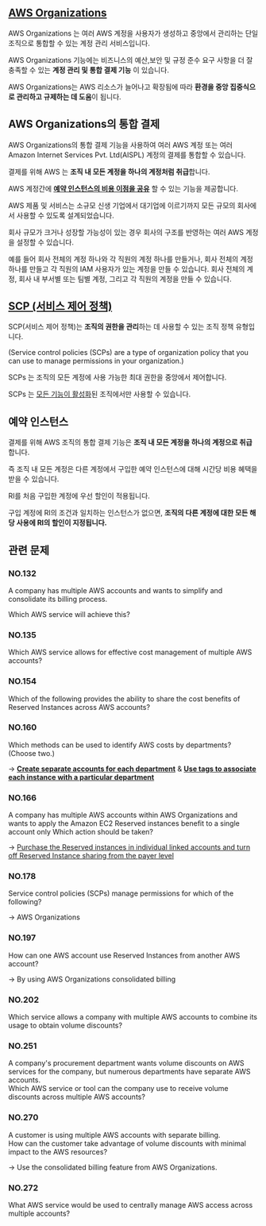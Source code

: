 ## [AWS Organizations](https://docs.aws.amazon.com/ko_kr/organizations/latest/userguide/orgs_introduction.html)

AWS Organizations 는 여러 AWS 계정을 사용자가 생성하고 중앙에서 관리하는 단일 조직으로 통합할 수 있는 계정 관리 서비스입니다.

AWS Organizations 기능에는 비즈니스의 예산,보안 및 규정 준수 요구 사항을 더 잘 충족할 수 있는 **계정 관리 및 통합 결제 기능** 이 있습니다.

AWS Organizations는 AWS 리소스가 늘어나고 확장됨에 따라 **환경을 중앙 집중식으로 관리하고 규제하는 데 도움**이 됩니다.

## AWS Organizations의 통합 결제

AWS Organizations의 통합 결제 기능을 사용하여 여러 AWS 계정 또는 여러 Amazon Internet Services Pvt. Ltd(AISPL) 계정의 결제를 통합할 수 있습니다.

결제를 위해 AWS 는 **조직 내 모든 계정을 하나의 계정처럼 취급**합니다. 

AWS 계정간에 [**예약 인스턴스의 비용 이점을 공유**](https://aws.amazon.com/ko/premiumsupport/knowledge-center/ec2-ri-consolidated-billing/) 할 수 있는 기능을 제공합니다.

AWS 제품 및 서비스는 소규모 신생 기업에서 대기업에 이르기까지 모든 규모의 회사에서 사용할 수 있도록 설계되었습니다. 

회사 규모가 크거나 성장할 가능성이 있는 경우 회사의 구조를 반영하는 여러 AWS 계정을 설정할 수 있습니다. 

예를 들어 회사 전체의 계정 하나와 각 직원의 계정 하나를 만들거나, 회사 전체의 계정 하나를 만들고 각 직원의 IAM 사용자가 있는 계정을 만들 수 있습니다. 회사 전체의 계정, 회사 내 부서별 또는 팀별 계정, 그리고 각 직원의 계정을 만들 수 있습니다.

## [SCP (서비스 제어 정책)](https://docs.aws.amazon.com/organizations/latest/userguide/orgs_manage_policies_scps.html)

SCP(서비스 제어 정책)는 **조직의 권한을 관리**하는 데 사용할 수 있는 조직 정책 유형입니다.

(Service control policies (SCPs) are a type of organization policy that you can use to manage permissions in your organization.)

SCPs 는 조직의 모든 계정에 사용 가능한 최대 권한을 중앙에서 제어합니다.

SCPs 는 [모든 기능이 활성화](https://docs.aws.amazon.com/ko_kr/organizations/latest/userguide/orgs_manage_org_support-all-features.html)된 조직에서만 사용할 수 있습니다.

## 예약 인스턴스

결제를 위해 AWS 조직의 통합 결제 기능은 **조직 내 모든 계정을 하나의 계정으로 취급**합니다. 

즉 조직 내 모든 계정은 다른 계정에서 구입한 예약 인스턴스에 대해 시간당 비용 혜택을 받을 수 있습니다.

RI를 처음 구입한 계정에 우선 할인이 적용됩니다. 

구입 계정에 RI의 조건과 일치하는 인스턴스가 없으면, **조직의 다른 계정에 대한 모든 해당 사용에 RI의 할인이 지정됩니다.**

## 관련 문제

### NO.132 
A company has multiple AWS accounts and wants to simplify and consolidate its billing process.

Which AWS service will achieve this?

### NO.135 
Which AWS service allows for effective cost management of multiple AWS accounts?

### NO.154 
Which of the following provides the ability to share the cost benefits of Reserved Instances across AWS accounts?

### NO.160 
Which methods can be used to identify AWS costs by departments? (Choose two.)

-> **[Create separate accounts for each department](https://docs.aws.amazon.com/ko_kr/awsaccountbilling/latest/aboutv2/awsaccountbilling-aboutv2.pdf)** & **[Use tags to associate each instance with a particular department](https://aws.amazon.com/ko/premiumsupport/knowledge-center/tags-billing-cost-center-project/)**

### NO.166 
A company has multiple AWS accounts within AWS Organizations and wants to apply the Amazon EC2 Reserved instances benefit to a single account only Which action should be taken?

-> [Purchase the Reserved instances in individual linked accounts and turn off Reserved Instance
sharing from the payer level](https://aws.amazon.com/ko/premiumsupport/knowledge-center/ec2-ri-consolidated-billing/)

[](https://www.examtopics.com/discussions/amazon/view/22416-exam-aws-certified-cloud-practitioner-topic-1-question-306/)

### NO.178 
Service control policies (SCPs) manage permissions for which of the following?

-> AWS Organizations

### NO.197 
How can one AWS account use Reserved Instances from another AWS account?

-> By using AWS Organizations consolidated billing

### NO.202 
Which service allows a company with multiple AWS accounts to combine its usage to obtain volume discounts?

### NO.251 
A company's procurement department wants volume discounts on AWS services for the company, but numerous departments have separate AWS accounts.<br/>
Which AWS service or tool can the company use to receive volume discounts across multiple AWS accounts?

### NO.270
A customer is using multiple AWS accounts with separate billing. <br/>
How can the customer take advantage of volume discounts with minimal impact to the AWS resources?

-> Use the consolidated billing feature from AWS Organizations.

### NO.272 
What AWS service would be used to centrally manage AWS access across multiple accounts?
